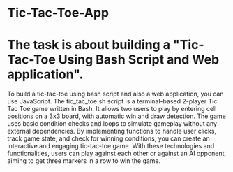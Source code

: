 # Tic-Tac-Toe-App
# The task is about building a "Tic-Tac-Toe Using Bash Script and Web application".

To build a tic-tac-toe using bash script and also a web application, you can use JavaScript. The tic_tac_toe.sh script is a terminal-based 2-player Tic Tac Toe game written in Bash. It allows two users to play by entering cell positions on a 3x3 board, with automatic win and draw detection. The game uses basic condition checks and loops to simulate gameplay without any external dependencies. By implementing functions to handle user clicks, track game state, and check for winning conditions, you can create an interactive and engaging tic-tac-toe game. With these technologies and functionalities, users can play against each other or against an AI opponent, aiming to get three markers in a row to win the game.
